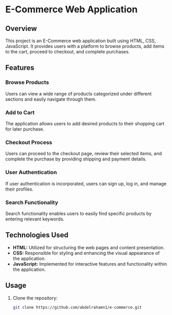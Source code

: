 # E-Commerce Web Application

## Overview

This project is an E-Commerce web application built using HTML, CSS, JavaScript. It provides users with a platform to browse products, add items to the cart, proceed to checkout, and complete purchases.

## Features

### Browse Products
Users can view a wide range of products categorized under different sections and easily navigate through them.

### Add to Cart
The application allows users to add desired products to their shopping cart for later purchase.

### Checkout Process
Users can proceed to the checkout page, review their selected items, and complete the purchase by providing shipping and payment details.

### User Authentication 
If user authentication is incorporated, users can sign up, log in, and manage their profiles.

### Search Functionality 
Search functionality enables users to easily find specific products by entering relevant keywords.

## Technologies Used

- **HTML:** Utilized for structuring the web pages and content presentation.
- **CSS:** Responsible for styling and enhancing the visual appearance of the application.
- **JavaScript:** Implemented for interactive features and functionality within the application.

## Usage

1. Clone the repository:

   ```bash
   git clone https://github.com/abdelrahamn1/e-commerce.git
